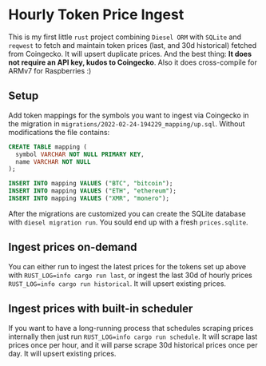 # Hourly Token Price Ingest

This is my first little `rust` project combining `Diesel ORM` with `SQLite` and `reqwest` to fetch and maintain token prices (last, and 30d historical) fetched from Coingecko. It will upsert duplicate prices. And the best thing: **It does not require an API key, kudos to Coingecko**. Also it does cross-compile for ARMv7 for Raspberries :)

## Setup

Add token mappings for the symbols you want to ingest via Coingecko in the migration in `migrations/2022-02-24-194229_mapping/up.sql`. Without modifications the file contains:

```sql
CREATE TABLE mapping (
  symbol VARCHAR NOT NULL PRIMARY KEY,
  name VARCHAR NOT NULL
);

INSERT INTO mapping VALUES ("BTC", "bitcoin");
INSERT INTO mapping VALUES ("ETH", "ethereum");
INSERT INTO mapping VALUES ("XMR", "monero");
```

After the migrations are customized you can create the SQLite database with `diesel migration run`. You sould end up with a fresh `prices.sqlite`.

## Ingest prices on-demand

You can either run to ingest the latest prices for the tokens set up above with `RUST_LOG=info cargo run last`, or ingest the last 30d of hourly prices `RUST_LOG=info cargo run historical`. It will upsert existing prices.

## Ingest prices with built-in scheduler

If you want to have a long-running process that schedules scraping prices internally then just run `RUST_LOG=info cargo run schedule`. It will scrape last prices once per hour, and it will parse scrape 30d historical prices once per day. It will upsert existing prices.
